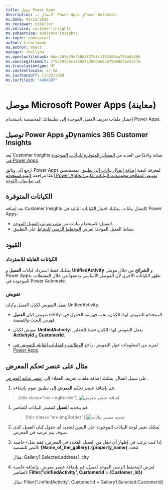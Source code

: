 ```yaml
---
title: موصل Power Apps
description: الاتصال بـ Power Apps وPower Automate.
ms.date: 08/21/2020
ms.reviewer: nikeller
ms.service: customer-insights
ms.subservice: audience-insights
ms.topic: conceptual
author: m-hartmann
ms.author: mhart
manager: shellyha
ms.openlocfilehash: b6ec103e29e218b2f27bfc1193300ea793a6b30b
ms.sourcegitcommit: cf9b78559ca189d4c2086a66c879098d56c0377a
ms.translationtype: HT
ms.contentlocale: ar-SA
ms.lasthandoff: 11/03/2020
ms.locfileid: "4404897"
---
```

# <a name="microsoft-power-apps-connector-preview"></a>موصل Microsoft Power Apps (معاينة)

إحضار ملفات تعريف العميل الموحدة إلى تطبيقاتك المخصصة باستخدام Power Apps.

## <a name="connect-power-apps-and-dynamics-365-customer-insights"></a>توصيل Power Apps وDynamics 365 Customer Insights

يُعد Customer Insights بمثابة واحدًا من العديد من [المصادر المتوفرة للبيانات الموجودة في Power Apps](https://docs.microsoft.com/powerapps/maker/canvas-apps/working-with-data-sources).

ارجع إلى وثائق Power Apps لمعرفة كيفية [إضافة اتصال بيانات إلى تطبيق](https://docs.microsoft.com/powerapps/maker/canvas-apps/add-data-connection). يمستحسن أيضًا مراجعة [كيفية استخدام Power Apps تفويض لمعالجة مجموعات البيانات الكبيرة في تطبيقات اللوحة](https://docs.microsoft.com/powerapps/maker/canvas-apps/delegation-overview).

## <a name="available-entities"></a>الكيانات المتوفرة

بعد إضافة Customer Insights كاتصال بيانات، يمكنك اختيار الكيانات التالية في Power Apps:

- العميل: لاستخدام بيانات من [ملف تعريف العميل الموحد](customer-profiles.md).
- نشاط العميل الموحد: لعرض [المخطط الزمني للنشاط](activities.md) على التطبيق.

## <a name="limitations"></a>القيود

### <a name="retrievable-entities"></a>الكيانات القابلة للاسترداد

يمكنك فقط استرداد كيانات **العميل** و **UnifiedActivity** و **الشرائح** من خلال موصل Power Apps. تظهر الكيانات الأخرى لأن الموصل الأساسي يدعمها من خلال المشغلات الموجودة في Power Automate.  

### <a name="delegation"></a>تفويض

يعمل التفويض لكيان العميل وكيان UnifiedActivity. 

- تفويض كيان **العميل** entity: لاستخدام التفويض لهذا الكيان، يجب فهرسة الحقول في [فهرس البحث والتصفية](search-filter-index.md).  

- تفويض لكيان **UnifiedActivity**: يعمل التفويض لهذا الكيان فقط للحقلين **ActivityId** و **CustomerId**.  

- لمزيد من المعلومات حول التفويض، راجع [الوظائف والعمليات القابلة للتفويض في Power Apps](https://docs.microsoft.com/connectors/commondataservice/#power-apps-delegable-functions-and-operations-for-the-cds-for-apps). 

## <a name="example-gallery-control"></a>مثال على عنصر تحكم المعرض

على سبيل المثال، يمكنك إضافة ملفات تعريف العملاء إلى [عنصر تحكم المعرض](https://docs.microsoft.com/powerapps/maker/canvas-apps/add-gallery).

1. قم بإضافة عنصر تحكم **المعرض** إلى تطبيق تقوم بإنشاءه.

> [!div class="mx-imgBorder"]
> ![إضافة عنصر معرض](media/connector-powerapps9.png "إضافة عنصر معرض")

1. قم بتحديد **العميل** كمصدر البيانات للعناصر.

    > [!div class="mx-imgBorder"]
    > ![تحديد مصدر بيانات](media/choose-datasource-powerapps.png "تحديد مصدر بيانات")

1. يُمكنك تغيير لوحة البيانات الموجودة على اليمين لتحديد أي حقول كيان العميل الذي سوف يتم عرضه في المعرض.

1. إذا كنت ترغب في إظهار أي حقل من العميل المُحدد في المعرض، فقم بملء خاصية النص للتسمية:  **{Name_of_the_gallery}.{property_name}** مُحدد

    مثال: Gallery1.Selected.address1_city

1. لعرض المخطط الزمني الموحد لعميل، قم بإضافة عنصر معرض، وإضافة خاصية العناصر: **Filter('UnifiedActivity', CustomerId = {Customer_Id})**

    مثال: Filter('UnifiedActivity', CustomerId = Gallery1.Selected.CustomerId)
